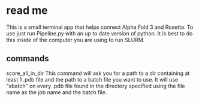 # read me
This is a small terminal app that helps connect Alpha Fold 3 and Rosetta. To use just run Pipeline.py with an up to date version of python. It is best to do this inside of the computer you are using to run SLURM.

## commands
score_all_in_dir
  This command will ask you for a path to a dir containing at least 1 .pdb file and the path to a batch file you want to use. It will use "sbatch" on every .pdb file found in the directory specified using the file name as the job name and the batch file. 
